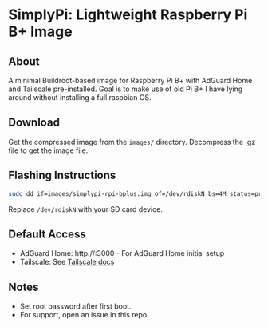 # SimplyPi: Lightweight Raspberry Pi B+ Image

## About
A minimal Buildroot-based image for Raspberry Pi B+ with AdGuard Home and Tailscale pre-installed. Goal is to make use of old Pi B+ I have lying around without installing a full raspbian OS.

## Download
Get the compressed image from the `images/` directory. Decompress the .gz file to get the image file.

## Flashing Instructions
```sh
sudo dd if=images/simplypi-rpi-bplus.img of=/dev/rdiskN bs=4M status=progress
```
Replace `/dev/rdiskN` with your SD card device.

## Default Access
- AdGuard Home: http://<pi-ip>:3000 - For AdGuard Home initial setup
- Tailscale: See [Tailscale docs](https://tailscale.com/kb/)

## Notes
- Set root password after first boot.
- For support, open an issue in this repo.
